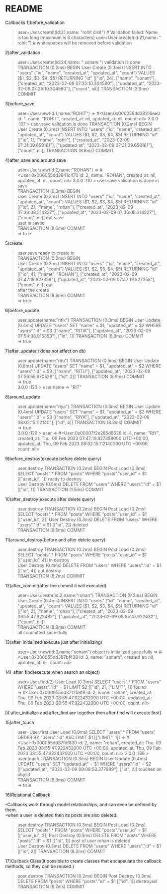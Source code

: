 # README

Callbacks
1)before_validation

> user=User.create!(id:21,name: "rohit dixit") # Validation failed: Name is too long (maximum is 6 characters)
> user=User.create!(id:21,name: "    rohit ") # whitespaces will be removed before validation

2)after_validation

> user=User.create!(id:24,name: "   sonam ")
validation is done 
  TRANSACTION (0.2ms)  BEGIN
  User Create (0.3ms)  INSERT INTO "users" ("id", "name", "created_at", "updated_at", "count") VALUES ($1, $2, $3, $4, $5) RETURNING "id"  [["id", 24], ["name", "sonam"], ["created_at", "2023-02-09 07:25:10.304580"], ["updated_at", "2023-02-09 07:25:10.304580"], ["count", nil]]
  TRANSACTION (3.9ms)  COMMIT

  3)before_save

  > user=User.new(id:1,name:"ROHIT")
 => #<User:0x000055dd38316ee0 id: 1, name: "ROHIT", created_at: nil, updated_at: nil, count: nil> 
  3.0.0 :107 > user.save
  validation is done 
  TRANSACTION (0.2ms)  BEGIN                                     
  User Create (0.3ms)  INSERT INTO "users" ("id", "name", "created_at", "updated_at", "count") VALUES ($1, $2, $3, $4, $5) RETURNING "id"  [["id", 1], ["name", "rohit"], ["created_at", "2023-02-09 07:31:09.658161"], ["updated_at", "2023-02-09 07:31:09.658161"], ["count", nil]]
  TRANSACTION (8.8ms)  COMMIT

  4)after_save and around save

> user=User.new(id:2,name:"ROHAN")
 => #<User:0x000055dd3841c470 id: 2, name: "ROHAN", created_at: nil, updated_at: nil, count: nil> 
3.0.0 :110 > user.save
validation is done 
in save                                                     
  TRANSACTION (0.3ms)  BEGIN                                
  User Create (0.3ms)  INSERT INTO "users" ("id", "name", "created_at", "updated_at", "count") VALUES ($1, $2, $3, $4, $5) RETURNING "id"  [["id", 2], ["name", "rohan"], ["created_at", "2023-02-09 07:36:08.314227"], ["updated_at", "2023-02-09 07:36:08.314227"], ["count", nil]]
out save                                      
user is saved                                 
  TRANSACTION (8.6ms)  COMMIT                 
 => true 


 5)create

  > user.save
ready to create
in                                            
  TRANSACTION (0.2ms)  BEGIN                  
  User Create (0.3ms)  INSERT INTO "users" ("id", "name", "created_at", "updated_at", "count") VALUES ($1, $2, $3, $4, $5) RETURNING "id"  [["id", 4], ["name", "ROHAN"], ["created_at", "2023-02-09 07:47:19.827358"], ["updated_at", "2023-02-09 07:47:19.827358"], ["count", nil]]
out                                           
after the create                              
  TRANSACTION (8.8ms)  COMMIT                 
 => true 

 6)before_update

 > user.update(name:"ritik")
  TRANSACTION (0.3ms)  BEGIN
  User Update (0.4ms)  UPDATE "users" SET "name" = $1, "updated_at" = $2 WHERE "users"."id" = $3  [["name", "RITIK"], ["updated_at", "2023-02-09 07:54:08.915353"], ["id", 1]]
  TRANSACTION (8.8ms)  COMMIT                                    
 => true 

 7)after_update(it does not effect on db)

 > user.update(name:"ritu")
  TRANSACTION (0.5ms)  BEGIN
  User Update (0.8ms)  UPDATE "users" SET "name" = $1, "updated_at" = $2 WHERE "users"."id" = $3  [["name", "RITU"], ["updated_at", "2023-02-09 07:56:55.670528"], ["id", 2]]
  TRANSACTION (8.9ms)  COMMIT                               
 => true                                                    
3.0.0 :123 > user.name
 => "RIT" 

8)around_update

 > user.update(name:"riya")
  TRANSACTION (0.3ms)  BEGIN
  User Update (0.4ms)  UPDATE "users" SET "name" = $1, "updated_at" = $2 WHERE "users"."id" = $3  [["name", "RIYA"], ["updated_at", "2023-02-09 08:02:15.112140"], ["id", 4]]
  TRANSACTION (8.3ms)  COMMIT              
 => true                                   
3.0.0 :129 > user
 => #<User:0x00007f2e285d8628 id: 4, name: "RIY", created_at: Thu, 09 Feb 2023 07:47:19.827358000 UTC +00:00, updated_at: Thu, 09 Feb 2023 08:02:15.112140000 UTC +00:00, count: nil> 

9)before_destroy(execute before delete query)

 > user.destroy
  TRANSACTION (0.2ms)  BEGIN
  Post Load (0.3ms)  SELECT "posts".* FROM "posts" WHERE "posts"."user_id" = $1  [["user_id", 1]]
ready to destroy                                                 
  User Destroy (0.5ms)  DELETE FROM "users" WHERE "users"."id" = $1  [["id", 1]]
  TRANSACTION (1.5ms)  COMMIT 

  10)after_destroy(execute after delete query)

   > user.destroy
  TRANSACTION (0.2ms)  BEGIN
  Post Load (0.2ms)  SELECT "posts".* FROM "posts" WHERE "posts"."user_id" = $1  [["user_id", 2]]
  User Destroy (0.3ms)  DELETE FROM "users" WHERE "users"."id" = $1  [["id", 2]]
deleted                                                          
  TRANSACTION (8.5ms)  COMMIT 

11)around_destroy(before and after delete query)

> user.destroy
  TRANSACTION (0.2ms)  BEGIN
  Post Load (0.2ms)  SELECT "posts".* FROM "posts" WHERE "posts"."user_id" = $1  [["user_id", 4]]
in destroy                                     
  User Destroy (0.4ms)  DELETE FROM "users" WHERE "users"."id" = $1  [["id", 4]]
out destroy                                    
  TRANSACTION (8.7ms)  COMMIT 

  12)after_commit(after the commit it will executed)

  > user=User.create(id:2,name:"rohan")
  TRANSACTION (0.2ms)  BEGIN
  User Create (0.4ms)  INSERT INTO "users" ("id", "name", "created_at", "updated_at", "count") VALUES ($1, $2, $3, $4, $5) RETURNING "id"  [["id", 2], ["name", "rohan"], ["created_at", "2023-02-09 08:55:47.922432"], ["updated_at", "2023-02-09 08:55:47.922432"], ["count", nil]]                        
  TRANSACTION (8.9ms)  COMMIT                                                                     
all committed sucesfully  


13)after_initialized(execute just after initializing)

> user=User.new(id:3,name:"sonam")
object is initialized sucesfully
 => #<User:0x000055dd387bf438 id: 3, name: "sonam", created_at: nil, updated_at: nil, count: nil> 

 14)_after_find(execute when search an object)

 > user=User.find(2)
  User Load (0.3ms)  SELECT "users".* FROM "users" WHERE "users"."id" = $1 LIMIT $2  [["id", 2], ["LIMIT", 1]]
found                                                            
 => #<User:0x000055dd371258f8 id: 2, name: "rohan", created_at: Thu, 09 Feb 2023 08:55:47.922432000 UTC +00:00, updated_at: Thu, 09 Feb 2023 08:55:47.922432000 UTC +00:00, count: nil> 

[if after_initialize and after_find are together then after find will execute first]

15)after_touch

> user=User.first
  User Load (0.9ms)  SELECT "users".* FROM "users" ORDER BY "users"."id" ASC LIMIT $1  [["LIMIT", 1]]
 => #<User:0x000055dd37fdf830 id: 2, name: "rohan", created_at: Thu, 09 Feb 2023 08:55:47.922432000 UTC +00:00, updated_at: Thu, 09 Feb 2023 08:55:47.922432000 UTC +00:00, count: nil> 
3.0.0 :166 > user.touch
  TRANSACTION (0.3ms)  BEGIN
  User Update (0.4ms)  UPDATE "users" SET "updated_at" = $1 WHERE "users"."id" = $2  [["updated_at", "2023-02-09 09:08:53.377899"], ["id", 2]]
touched an object                                                         
  TRANSACTION (8.8ms)  COMMIT                                             
 => true 

 16)Relational Callback

-Callbacks work through model relationships, and can even be defined by them.	
-when a user is deleted then its posts are also deleted.

 > user.destroy
  TRANSACTION (0.3ms)  BEGIN
  Post Load (0.2ms)  SELECT "posts".* FROM "posts" WHERE "posts"."user_id" = $1  [["user_id", 2]]
  Post Destroy (0.3ms)  DELETE FROM "posts" WHERE "posts"."id" = $1  [["id", 1]] 
post of user rohan is deleted                                                    
  User Destroy (0.3ms)  DELETE FROM "users" WHERE "users"."id" = $1  [["id", 2]] 
  TRANSACTION (8.3ms)  COMMIT 


17)Callback Class(it possible to create classes that encapsulate the callback methods, so they can be reused.)

> post.destroy
  TRANSACTION (0.2ms)  BEGIN
  Post Destroy (0.3ms)  DELETE FROM "posts" WHERE "posts"."id" = $1  [["id", 1]]
destroyed                                                   
  TRANSACTION (8.7ms)  COMMIT 














